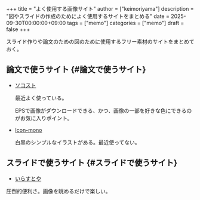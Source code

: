 +++
title = "よく使用する画像サイト"
author = ["keimoriyama"]
description = "図やスライドの作成のためによく使用するサイトをまとめる"
date = 2025-09-30T00:00:00+09:00
tags = ["memo"]
categories = ["memo"]
draft = false
+++

スライド作りや論文のための図のために使用するフリー素材のサイトをまとめておく。


## 論文で使うサイト {#論文で使うサイト}

-   [ソコスト](https://soco-st.com)

    最近よく使っている。

    EPSで画像がダウンロードできる、かつ、画像の一部を好きな色にできるのがお気に入りポイント。

<!--listend-->

-   [Icon-mono](https://icooon-mono.com/)

    白黒のシンプルなイラストがある。最近使ってない。


## スライドで使うサイト {#スライドで使うサイト}

-   [いらすとや](https://www.irasutoya.com)

圧倒的便利さ。画像を眺めるだけで楽しい。
